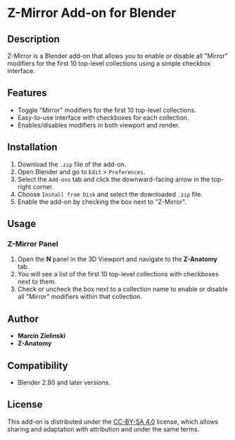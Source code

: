 # Z-Mirror Add-on for Blender

## Description

Z-Mirror is a Blender add-on that allows you to enable or disable all "Mirror" modifiers for the first 10 top-level collections using a simple checkbox interface.

## Features

- Toggle "Mirror" modifiers for the first 10 top-level collections.
- Easy-to-use interface with checkboxes for each collection.
- Enables/disables modifiers in both viewport and render.

## Installation

1. Download the `.zip` file of the add-on.
2. Open Blender and go to `Edit` > `Preferences`.
3. Select the `Add-ons` tab and click the downward-facing arrow in the top-right corner.
4. Choose `Install from Disk` and select the downloaded `.zip` file.
5. Enable the add-on by checking the box next to "Z-Mirror".

## Usage

### Z-Mirror Panel

1. Open the **N** panel in the 3D Viewport and navigate to the **Z-Anatomy** tab.
2. You will see a list of the first 10 top-level collections with checkboxes next to them.
3. Check or uncheck the box next to a collection name to enable or disable all "Mirror" modifiers within that collection.

## Author

- **Marcin Zielinski**
- **Z-Anatomy**

## Compatibility

- Blender 2.80 and later versions.

## License

This add-on is distributed under the [CC-BY-SA 4.0](LICENSE) license, which allows sharing and adaptation with attribution and under the same terms.

